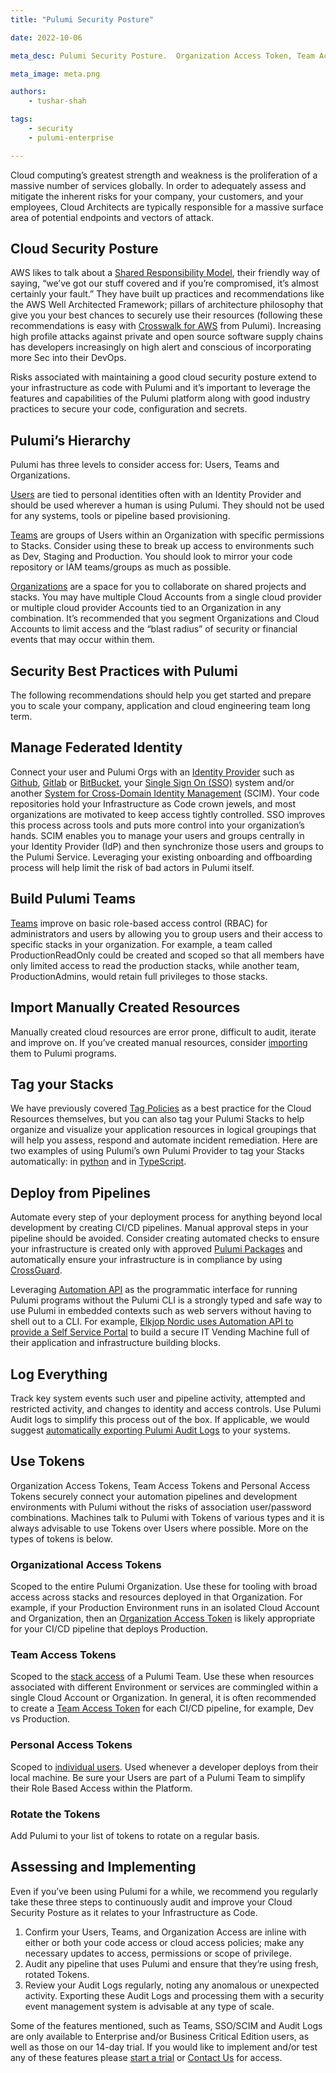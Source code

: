 ```yaml
---
title: "Pulumi Security Posture"

date: 2022-10-06

meta_desc: Pulumi Security Posture.  Organization Access Token, Team Access Token, Teams, and Managed Federated Identity

meta_image: meta.png

authors:
    - tushar-shah

tags:
    - security
    - pulumi-enterprise

---
```


Cloud computing’s greatest strength and weakness is the proliferation of a massive number of services globally. In order to adequately assess and mitigate the inherent risks for your company, your customers, and your employees, Cloud Architects are typically responsible for a massive surface area of potential endpoints and vectors of attack.

<!--more-->

## Cloud Security Posture

AWS likes to talk about a [Shared Responsibility Model](https://aws.amazon.com/compliance/shared-responsibility-model/), their friendly way of saying, “we’ve got our stuff covered and if you’re compromised, it’s almost certainly your fault.”  They have built up practices and recommendations like the AWS Well Architected Framework; pillars of architecture philosophy that give you your best chances to securely use their resources (following these recommendations is easy with [Crosswalk for AWS](https://www.pulumi.com/docs/guides/crosswalk/aws/) from Pulumi).  Increasing high profile attacks against private and open source software supply chains has developers increasingly on high alert and conscious of incorporating more Sec into their DevOps.

Risks associated with maintaining a good cloud security posture extend to your infrastructure as code with Pulumi and it’s important to leverage the features and capabilities of the Pulumi platform along with good industry practices to secure your code, configuration and secrets.

## Pulumi’s Hierarchy

Pulumi has three levels to consider access for: Users, Teams and Organizations.

[Users](https://www.pulumi.com/docs/intro/pulumi-service/accounts/) are tied to personal identities often with an Identity Provider and should be used wherever a human is using Pulumi.  They should not be used for any systems, tools or pipeline based provisioning.

[Teams](https://www.pulumi.com/docs/intro/pulumi-service/teams/) are groups of Users within an Organization with specific permissions to Stacks.  Consider using these to break up access to environments such as Dev, Staging and Production.  You should look to mirror your code repository or IAM teams/groups as much as possible.

[Organizations](https://www.pulumi.com/docs/intro/pulumi-service/organizations/) are a space for you to collaborate on shared projects and stacks.  You may have multiple Cloud Accounts from a single cloud provider or multiple cloud provider Accounts tied to an Organization in any combination.  It’s recommended that you segment Organizations and Cloud Accounts to limit access and the “blast radius” of security or financial events that may occur within them.

## Security Best Practices with Pulumi

The following recommendations should help you get started and prepare you to scale your company, application and cloud engineering team long term.

## Manage Federated Identity

Connect your user and Pulumi Orgs with an [Identity Provider](https://www.pulumi.com/docs/intro/pulumi-service/organizations/#organization-identity-providers) such as [Github](https://www.pulumi.com/docs/intro/pulumi-service/organizations/#github-identity-provider), [Gitlab](https://www.pulumi.com/docs/intro/pulumi-service/organizations/#gitlab-identity-provider) or [BitBucket](https://www.pulumi.com/docs/intro/pulumi-service/organizations/#bitbucket-identity-provider), your [Single Sign On (SSO)](https://www.pulumi.com/docs/intro/pulumi-service/organizations/#saml-single-sign-on-sso) system and/or another [System for Cross-Domain Identity Management](https://www.pulumi.com/docs/guides/scim/) (SCIM).  Your code repositories hold your Infrastructure as Code crown jewels, and most organizations are motivated to keep access tightly controlled.  SSO improves this process across tools and puts more control into your organization’s hands.  SCIM enables you to manage your users and groups centrally in your Identity Provider (IdP) and then synchronize those users and groups to the Pulumi Service.  Leveraging your existing onboarding and offboarding process will help limit the risk of bad actors in Pulumi itself.

## Build Pulumi Teams

[Teams](https://www.pulumi.com/docs/intro/pulumi-service/teams/#creating-a-team) improve on basic role-based access control (RBAC) for administrators and users by allowing you to group users and their access to specific stacks in your organization.  For example, a team called ProductionReadOnly could be created and scoped so that all members have only limited access to read the production stacks, while another team, ProductionAdmins, would retain full privileges to those stacks.

## Import Manually Created Resources

Manually created cloud resources are error prone, difficult to audit, iterate and improve on.  If you’ve created manual resources, consider [importing](https://www.pulumi.com/blog/changes-to-import/) them to Pulumi programs.

## Tag your Stacks

We have previously covered [Tag Policies](https://www.pulumi.com/blog/automatically-enforcing-aws-resource-tagging-policies/) as a best practice for the Cloud Resources themselves, but you can also tag your Pulumi Stacks to help organize and visualize your application resources in logical groupings that will help you assess, respond and automate incident remediation. Here are two examples of using Pulumi’s own Pulumi Provider to tag your Stacks automatically: in [python](https://github.com/pulumi/examples/blob/master/aws-py-stackreference/team/__main__.py#L8-L13) and in [TypeScript](https://github.com/pulumi/examples/blob/master/aws-ts-stackreference/team/index.ts#L17-L22).

## Deploy from Pipelines

Automate every step of your deployment process for anything beyond local development by creating CI/CD pipelines. Manual approval steps in your pipeline should be avoided. Consider creating automated checks to ensure your infrastructure is created only with approved [Pulumi Packages](https://www.pulumi.com/docs/guides/pulumi-packages/) and automatically ensure your infrastructure is in compliance by using [CrossGuard](https://www.pulumi.com/docs/guides/crossguard/).

Leveraging [Automation API](https://www.pulumi.com/docs/guides/automation-api/) as the programmatic interface for running Pulumi programs without the Pulumi CLI is a strongly typed and safe way to use Pulumi in embedded contexts such as web servers without having to shell out to a CLI. For example, [Elkjop Nordic uses Automation API to provide a Self Service Portal](https://www.pulumi.com/blog/how-elkjop-nordic-enables-developers-to-self-serve-infrastructure/) to build a secure IT Vending Machine full of their application and infrastructure building blocks.

## Log Everything

Track key system events such user and pipeline activity, attempted and restricted activity, and changes to identity and access controls. Use Pulumi Audit logs to simplify this process out of the box.  If applicable, we would suggest [automatically exporting Pulumi Audit Logs](https://www.pulumi.com/docs/intro/pulumi-service/audit-logs/#automated-export) to your systems.

## Use Tokens

Organization Access Tokens, Team Access Tokens and Personal Access Tokens securely connect your automation pipelines and development environments with Pulumi without the risks of association user/password combinations.  Machines talk to Pulumi with Tokens of various types and it is always advisable to use Tokens over Users where possible. More on the types of tokens is below.

### Organizational Access Tokens

Scoped to the entire Pulumi Organization.  Use these for tooling with broad access across stacks and resources deployed in that Organization.  For example, if your Production Environment runs in an isolated Cloud Account and Organization, then an [Organization Access Token](https://www.pulumi.com/docs/intro/pulumi-service/organization-access-tokens/) is likely appropriate for your CI/CD pipeline that deploys Production.

### Team Access Tokens

Scoped to the [stack access](https://www.pulumi.com/docs/intro/pulumi-service/team-access-tokens/#stacks) of a Pulumi Team.  Use these when resources associated with different Environment or services are commingled within a single Cloud Account or Organization.  In general, it is often recommended to create a [Team Access Token](https://www.pulumi.com/docs/intro/pulumi-service/team-access-tokens/) for each CI/CD pipeline, for example, Dev vs Production.

### Personal Access Tokens

Scoped to [individual users](https://www.pulumi.com/docs/intro/pulumi-service/accounts/#access-tokens). Used whenever a developer deploys from their local machine.  Be sure your Users are part of a Pulumi Team to simplify their Role Based Access within the Platform.

### Rotate the Tokens

Add Pulumi to your list of tokens to rotate on a regular basis.

## Assessing and Implementing

Even if you’ve been using Pulumi for a while, we recommend you regularly take these three steps to continuously audit and improve your Cloud Security Posture as it relates to your Infrastructure as Code.

1. Confirm your Users, Teams, and Organization Access are inline with either or both your code access or cloud access policies; make any necessary updates to access, permissions or scope of privilege.
1. Audit any pipeline that uses Pulumi and ensure that they’re using fresh, rotated Tokens.
1. Review your Audit Logs regularly, noting any anomalous or unexpected activity.  Exporting these Audit Logs and processing them with a security event management system is advisable at any type of scale.

Some of the features mentioned, such as Teams, SSO/SCIM and Audit Logs are only available to Enterprise and/or Business Critical Edition users, as well as those on our 14-day trial. If you would like to implement and/or test any of these features please [start a trial](https://app.pulumi.com/site/trial) or [Contact Us](https://www.pulumi.com/contact) for access.
